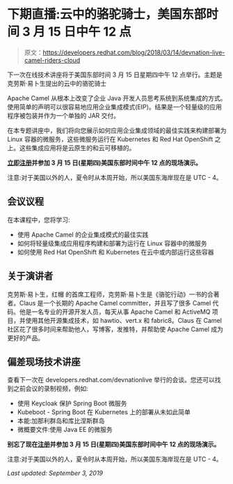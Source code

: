 # 下期直播:云中的骆驼骑士，美国东部时间 3 月 15 日中午 12 点

> 原文：<https://developers.redhat.com/blog/2018/03/14/devnation-live-camel-riders-cloud>

下一次在线技术讲座将于美国东部时间 3 月 15 日星期四中午 12 点举行。主题是克劳斯·易卜生提出的云中的骆驼骑士

Apache Camel 从根本上改变了企业 Java 开发人员思考系统到系统集成的方式。使用简单的声明可以很容易地应用企业集成模式(EIP)。结果是一个轻量级的应用程序被包装并作为一个单独的 JAR 交付。

在本专题讲座中，我们将向您展示如何应用企业集成领域的最佳实践来构建部署为 Linux 容器的微服务，这些微服务运行在 Kubernetes 和 Red Hat OpenShift 之上。这些集成应用将是云原生的和云可移植的。

**[立即注册](https://onlinexperiences.com/Launch/Event/ShowKey=49311&AffiliateData=blog)并参加 3 月 15 日(星期四)美国东部时间中午 12 点的现场演示。**

注意:对于美国以外的人，夏令时从本周开始，所以美国东海岸现在是 UTC - 4。

## 会议议程

在本课程中，您将学习:

*   使用 Apache Camel 的企业集成模式的最佳实践
*   如何将轻量级集成应用程序构建和部署为运行在 Linux 容器中的微服务
*   如何使用 Red Hat OpenShift 和 Kubernetes 在云中或内部运行这些容器

## 关于演讲者

克劳斯·易卜生，红帽
的首席工程师，克劳斯·易卜生是《骆驼行动》一书的合著者。Claus 是一个长期的 Apache Camel committer，并且写了很多 Camel 代码。他是一名专业的开源开发人员，每天从事 Apache Camel 和 ActiveMQ 项目，并使用其他开源集成技术，如 hawtio、vert.x 和 fabric8。Claus 在 Camel 社区花了很多时间来帮助他人，写博客，发推特，并帮助使 Apache Camel 成为更好的产品。

## 偏差现场技术讲座

查看下一次在 developers.redhat.com/devnationlive 举行的会谈。您还可以找到之前会议的录制视频，例如:

*   使用 Keycloak 保护 Spring Boot 微服务
*   Kubeboot - Spring Boot 在 Kubernetes 上的部署从未如此简单
*   本能:加那利群岛和库比涅斯群岛
*   微概要文件:使用 Java EE 的微服务

**别忘了现在[注册](https://onlinexperiences.com/Launch/Event/ShowKey=49311&AffiliateData=blog)并参加 3 月 15 日(星期四)美国东部时间中午 12 点的现场演示。**

注意:对于美国以外的人，夏令时从本周开始，所以美国东海岸现在是 UTC - 4。

*Last updated: September 3, 2019*
